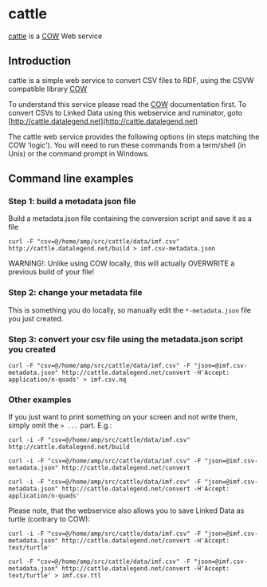# cattle

[cattle](http://cattle.datalegend.net/) is a [COW](https://github.com/CLARIAH/COW) Web service

## Introduction

cattle is a simple web service to convert CSV files to RDF, using the CSVW compatible library [COW](https://github.com/clariah/cow)

To understand this service please read the [COW](https://github.com/clariah/cow) documentation first. To convert CSVs to Linked Data using this webservice and ruminator, goto [http://cattle.datalegend.net](http://cattle.datalegend.net)

The cattle web service provides the following options (in steps matching the COW 'logic'). You will need to run these commands from a term/shell (in Unix) or the command prompt in Windows.

## Command line examples

### Step 1: build a metadata json file
Build a metadata.json file containing the conversion script and save it as a file

`curl -F "csv=@/home/amp/src/cattle/data/imf.csv" http://cattle.datalegend.net/build > imf.csv-metadata.json`

WARNING!: Unlike using COW locally, this will actually OVERWRITE a previous build of your file!

### Step 2: change your metadata file
This is something you do locally, so manually edit the `*-metadata.json` file you just created.

### Step 3: convert your csv file using the metadata.json script you created

`curl -F "csv=@/home/amp/src/cattle/data/imf.csv" -F "json=@imf.csv-metadata.json" http://cattle.datalegend.net/convert -H'Accept: application/n-quads' > imf.csv.nq`


### Other examples
If you just want to print something on your screen and not write them, simply omit the `> ...` part. E.g.:

`curl -i -F "csv=@/home/amp/src/cattle/data/imf.csv" http://cattle.datalegend.net/build`

`curl -i -F "csv=@/home/amp/src/cattle/data/imf.csv" -F "json=@imf.csv-metadata.json" http://cattle.datalegend.net/convert`

`curl -i -F "csv=@/home/amp/src/cattle/data/imf.csv" -F "json=@imf.csv-metadata.json" http://cattle.datalegend.net/convert -H'Accept: application/n-quads'`

Please note, that the webservice also allows you to save Linked Data as turtle (contrary to COW):

`curl -i -F "csv=@/home/amp/src/cattle/data/imf.csv" -F "json=@imf.csv-metadata.json" http://cattle.datalegend.net/convert -H'Accept: text/turtle'`

`curl -F "csv=@/home/amp/src/cattle/data/imf.csv" -F "json=@imf.csv-metadata.json" http://cattle.datalegend.net/convert -H'Accept: text/turtle' > imf.csv.ttl`
